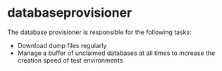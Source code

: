 # databaseprovisioner

The database provisioner is responsible for the following tasks:

- Download dump files regularly
- Manage a buffer of unclaimed databases at all times to increase
  the creation speed of test environments

